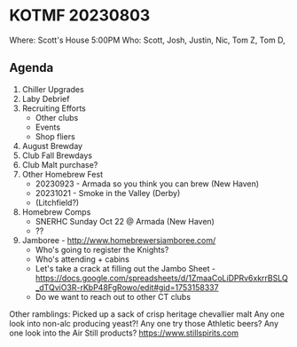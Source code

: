 # KOTMF 20230803
Where: Scott's House
5:00PM
Who: Scott, Josh, Justin, Nic, Tom Z, Tom D, 

## Agenda
1. Chiller Upgrades
2. Laby Debrief
3. Recruiting Efforts
    - Other clubs
    - Events
    - Shop fliers
4. August Brewday
5. Club Fall Brewdays
6. Club Malt purchase?
7. Other Homebrew Fest
    - 20230923 - Armada so you think you can brew (New Haven)
    - 20231021 - Smoke in the Valley (Derby)
    - (Litchfield?)
8. Homebrew Comps
    - SNERHC Sunday Oct 22 @ Armada (New Haven)
    - ??
9. Jamboree - http://www.homebrewersjamboree.com/
    - Who's going to register the Knights?
    - Who's attending + cabins
    - Let's take a crack at filling out the Jambo Sheet - https://docs.google.com/spreadsheets/d/1ZmaaCoLiDPRv6xkrrBSLQ_dTQviO3R-rKbP48FgRowo/edit#gid=1753158337
    - Do we want to reach out to other CT clubs


Other ramblings:
Picked up a sack of crisp heritage chevallier malt
Any one look into non-alc producing yeast?!
Any one try those Athletic beers?
Any one look into the Air Still products? https://www.stillspirits.com
